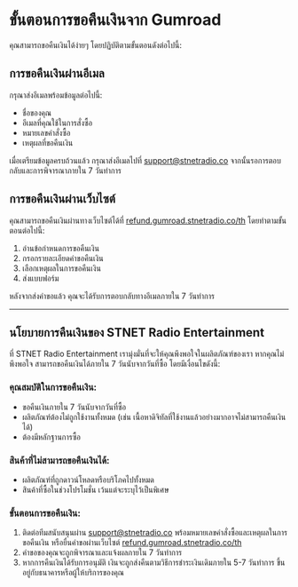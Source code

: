 # ขั้นตอนการขอคืนเงินจาก Gumroad

คุณสามารถขอคืนเงินได้ง่ายๆ โดยปฏิบัติตามขั้นตอนดังต่อไปนี้:

## การขอคืนเงินผ่านอีเมล

กรุณาส่งอีเมลพร้อมข้อมูลต่อไปนี้:
- ชื่อของคุณ
- อีเมลที่คุณใช้ในการสั่งซื้อ
- หมายเลขคำสั่งซื้อ
- เหตุผลที่ขอคืนเงิน

เมื่อเตรียมข้อมูลครบถ้วนแล้ว กรุณาส่งอีเมลไปที่ [support@stnetradio.co](mailto:support@stnetradio.co) จากนั้นรอการตอบกลับและการพิจารณาภายใน 7 วันทำการ

## การขอคืนเงินผ่านเว็บไซต์

คุณสามารถขอคืนเงินผ่านทางเว็บไซต์ได้ที่ [refund.gumroad.stnetradio.co/th](https://refund.gumroad.stnetradio.co/th) โดยทำตามขั้นตอนต่อไปนี้:
1. อ่านข้อกำหนดการขอคืนเงิน
2. กรอกรายละเอียดคำขอคืนเงิน
3. เลือกเหตุผลในการขอคืนเงิน
4. ส่งแบบฟอร์ม

หลังจากส่งคำขอแล้ว คุณจะได้รับการตอบกลับทางอีเมลภายใน 7 วันทำการ

---

## นโยบายการคืนเงินของ STNET Radio Entertainment

ที่ STNET Radio Entertainment เรามุ่งมั่นที่จะให้คุณพึงพอใจในผลิตภัณฑ์ของเรา หากคุณไม่พึงพอใจ สามารถขอคืนเงินได้ภายใน 7 วันนับจากวันที่ซื้อ โดยมีเงื่อนไขดังนี้:

### คุณสมบัติในการขอคืนเงิน:
- ขอคืนเงินภายใน 7 วันนับจากวันที่ซื้อ
- ผลิตภัณฑ์ต้องไม่ถูกใช้งานทั้งหมด (เช่น เนื้อหาดิจิทัลที่ใช้งานแล้วอย่างมากอาจไม่สามารถคืนเงินได้)
- ต้องมีหลักฐานการซื้อ

### สินค้าที่ไม่สามารถขอคืนเงินได้:
- ผลิตภัณฑ์ที่ถูกดาวน์โหลดหรือบริโภคไปทั้งหมด
- สินค้าที่ซื้อในช่วงโปรโมชั่น เว้นแต่จะระบุไว้เป็นพิเศษ

### ขั้นตอนการขอคืนเงิน:
1. ติดต่อทีมสนับสนุนผ่าน [support@stnetradio.co](mailto:support@stnetradio.co) พร้อมหมายเลขคำสั่งซื้อและเหตุผลในการขอคืนเงิน หรือยื่นคำขอผ่านเว็บไซต์ [refund.gumroad.stnetradio.co/th](https://refund.gumroad.stnetradio.co/th)
2. คำขอของคุณจะถูกพิจารณาและแจ้งผลภายใน 7 วันทำการ
3. หากการคืนเงินได้รับการอนุมัติ เงินจะถูกส่งคืนตามวิธีการชำระเงินเดิมภายใน 5-7 วันทำการ ขึ้นอยู่กับธนาคารหรือผู้ให้บริการของคุณ

